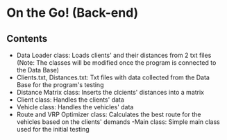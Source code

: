 # On the Go! (Back-end)

## Contents 
- Data Loader class: Loads clients' and their distances from 2 txt files
(Note: The classes will be modified once the program is connected to the Data Base)
- Clients.txt, Distances.txt: Txt files with data collected from the Data Base for the program's testing
- Distance Matrix class: Inserts the clcients' distances into a matrix
- Client class: Handles the clients' data
- Vehicle class: Handles the vehicles' data
- Route and VRP Optimizer class: Calculates the best route for the vehicles based on the clients' demands
-Main class: Simple main class used for the initial testing
